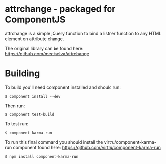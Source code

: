 attrchange - packaged for ComponentJS
==========

attrchange is a simple jQuery function to bind a listner function to any HTML element on attribute change.

The original library can be found here: https://github.com/meetselva/attrchange

Building
========

To build you'll need component installed and should run:

`$ component install --dev`

Then run:

`$ component test-build`

To test run:

`$ component karma-run`

To run this final command you should install the virtru/component-karma-run component found here: https://github.com/virtru/component-karma-run

`$ npm install component-karma-run`
